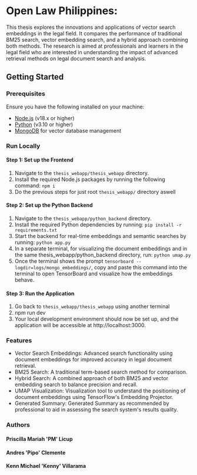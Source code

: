 # Open Law Philippines:

This thesis explores the innovations and applications of vector search embeddings in the legal field. It compares the performance of traditional BM25 search, vector embedding search, and a hybrid approach combining both methods. The research is aimed at professionals and learners in the legal field who are interested in understanding the impact of advanced retrieval methods on legal document search and analysis.

## Getting Started

### Prerequisites
Ensure you have the following installed on your machine:
- [Node.js](https://nodejs.org/) (v18.x or higher)
- [Python](https://www.python.org/downloads/) (v3.10 or higher)
- [MongoDB](https://www.mongodb.com/) for vector database management

### Run Locally

#### Step 1: Set up the Frontend
1. Navigate to the `thesis_webapp/thesis_webapp` directory.
2. Install the required Node.js packages by running the following command:
   `npm i`
3. Do the previous steps for just root `thesis_webapp/` directory aswell

#### Step 2: Set up the Python Backend
1. Navigate to the `thesis_webapp/python_backend` directory.
2. Install the required Python dependencies by running:
   `pip install -r requirements.txt`
3. Start the backend for real-time embeddings and semantic searches by running:
   `python app.py`
4. In a separate terminal, for visualizing the document embeddings and in the same thesis_webapp/python_backend directory, run:
   `python umap.py`
5. Once the terminal shows the prompt `tensorboard --logdir=logs/mongo_embeddings/`, copy and paste this command into the terminal to open TensorBoard and visualize how the embeddings behave.

#### Step 3: Run the Application
1. Go back to `thesis_webapp/thesis_webapp` using another terminal
2. npm run dev
3. Your local development environment should now be set up, and the application will be accessible at http://localhost:3000.

### Features

* Vector Search Embeddings: Advanced search functionality using document embeddings for improved accuracy in legal document retrieval.
* BM25 Search: A traditional term-based search method for comparison.
* Hybrid Search: A combined approach of both BM25 and vector embedding search to balance precision and recall.
* UMAP Visualization: Visualization tool to understand the positioning of document embeddings using TensorFlow's Embedding Projector.
* Generated Summary: Generated Summary as recommended by professional to aid in assessing the search system's results quality.

### Authors

#### Priscilla Mariah 'PM' Licup
#### Andres 'Pipo' Clemente
#### Kenn Michael 'Kenny' Villarama
